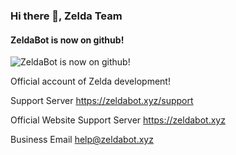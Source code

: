 ### Hi there 👋, Zelda Team
#### ZeldaBot is now on github!
![ZeldaBot is now on github!](https://media.discordapp.net/attachments/823308793185960012/896380359866994708/2559e57569750228fc126728b25be849.jpg)

Official account of Zelda development!

Support Server https://zeldabot.xyz/support

Official Website Support Server https://zeldabot.xyz

Business Email help@zeldabot.xyz






